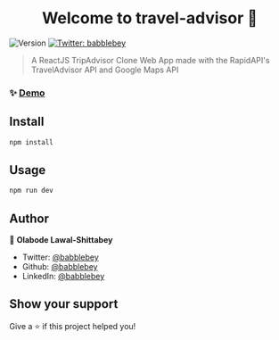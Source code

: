 <h1 align="center">Welcome to travel-advisor 👋</h1>
<p>
  <img alt="Version" src="https://img.shields.io/badge/version-0.0.0-blue.svg?cacheSeconds=2592000" />
  <a href="https://twitter.com/babblebey" target="_blank">
    <img alt="Twitter: babblebey" src="https://img.shields.io/twitter/follow/babblebey.svg?style=social" />
  </a>
</p>

> A ReactJS TripAdvisor Clone Web App made with the RapidAPI's TravelAdvisor API and Google Maps API

### ✨ [Demo](https://traveladvisor-bey.netlify.app/)

## Install

```sh
npm install
```

## Usage

```sh
npm run dev
```

## Author

👤 **Olabode Lawal-Shittabey**

* Twitter: [@babblebey](https://twitter.com/babblebey)
* Github: [@babblebey](https://github.com/babblebey)
* LinkedIn: [@babblebey](https://linkedin.com/in/babblebey)

## Show your support

Give a ⭐️ if this project helped you!